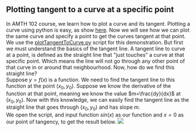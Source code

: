 ## Plotting tangent to a curve at a specific point  

In AMTH 102 course, we learn how to plot a curve and its tangent. Plotting a curve using python is easy, as show [here](https://github.com/yakeen15/amps/tree/main/plotting%20and%20graphs#readme).
Now we will see how we can plot the same curve and specify a point to get the curves tangent at that point.  
We use the [plotTangentToCurve.py](https://github.com/yakeen15/amps/blob/main/calculus/plotTangentToCurve.py) script for this demonstration. But first we must understand 
the basics of the tangent line. A tangent line to curve at a point, is defined as the straight line that "just touches" a curve at that specific point. Which means the line 
will not go through any other point of that curve in or around that neighbourhood. Now, how do we find this straight line?  
Suppose $y=f(x)$ is a function. We need to find the tangent line to this function at the point $(x_0 , y_0)$. Suppose we know the derivative of the function at that point, 
meaning we know the value $m=\frac{dy}{dx}$ at $(x_0 , y_0)$. Now with this knowledge, we can easily find the tangent line as the straight line that goes through $(x_0 , y_0)$ 
and has slope $m$.  
We open the script, and input function $sin(x)$ as our function and $x=0$ as our point of tangency, to get the result below.  ![](https://raw.githubusercontent.com/yakeen15/amps/main/calculus/images/tangent.png)
